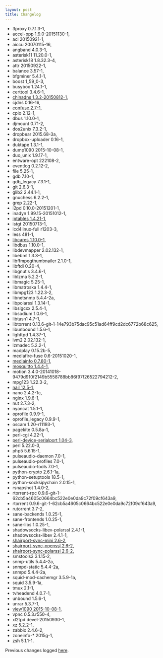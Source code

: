 ```yaml
---
layout: post
title: Changelog
---
```


* 3proxy 0.7.1.3-1,
* accel-ppp 1.9.0-20151130-1,
* acl 20150921-1,
* aiccu 20070115-16,
* angband 4.0.3-1,
* asterisk11 11.20.0-1,
* asterisk18 1.8.32.3-4,
* attr 20150922-1,
* balance 3.57-1,
* bfgminer 5.4.1-1,
* boost 1_59_0-3,
* busybox 1.24.1-1,
* certtool 3.4.6-1,
* [chinadns 1.3.2-20150812-1](https://github.com/shadowsocks/ChinaDNS),
* cjdns 0.16-16,
* [confuse 2.7-1](http://www.nongnu.org/confuse/),
* cpio 2.12-1,
* dbus 1.10.0-1,
* djmount 0.71-2,
* dos2unix 7.3.2-1,
* dropbear 2015.68-3a,
* dropbox-uploader 0.16-1,
* duktape 1.3.1-1,
* dump1090 2015-10-08-1,
* duo_unix 1.9.17-1,
* entware-opt 222108-2,
* eventlog 0.2.12-2,
* file 5.25-1,
* gdb 7.10-1,
* gdb_legacy 7.3.1-1,
* git 2.6.3-1,
* glib2 2.44.1-1,
* gnuchess 6.2.2-1,
* grep 2.22-1,
* i2pd 0.10.0-20151201-1,
* inadyn 1.99.15-20151012-1,
* [iptables 1.4.21-1](),
* istgt 20150713-1,
* lcd4linux-full r1203-3,
* less 481-1,
* [libcares 1.10.0-1](),
* libdbus 1.10.0-1,
* libdevmapper 2.02.132-1,
* libebml 1.3.3-1,
* libffmpegthumbnailer 2.1.0-1,
* libftdi 0.20-4,
* libgnutls 3.4.6-1,
* liblzma 5.2.2-1,
* libmagic 5.25-1,
* libmatroska 1.4.4-1,
* libmpg123 1.22.3-2,
* libnetsnmp 5.4.4-2a,
* libpolarssl 1.3.14-1,
* libsigcxx 2.5.4-1,
* libsodium 1.0.6-1,
* libtasn1 4.7-1,
* libtorrent 0.13.6-git-1-14e793b75dac95c51ad64ff9cd2dc6772b68c625,
* libunbound 1.5.6-1,
* lighttpd 1.4.37-1,
* lvm2 2.02.132-1,
* lzmadec 5.2.2-1,
* madplay 0.15.2b-5,
* mediafire-fuse 0.6-20151020-1,
* [mediainfo 0.7.80-1](https://mediaarea.net/en/MediaInfo),
* [mosquitto 1.4.4-1](http://mosquitto.org/),
* motion 3.4.0-20141018-9479d910f2149b5558788bb86f97f26522794212-2,
* mpg123 1.22.3-2,
* [nail 12.5-1](http://heirloom.sourceforge.net/mailx.html),
* nano 2.4.2-1c,
* nginx 1.9.6-1,
* nut 2.7.3-2,
* nyancat 1.5.1-1,
* oprofile 0.9.9-1,
* oprofile_legacy 0.9.9-1,
* oscam 1.20-r11193-1,
* pagekite 0.5.8a-1,
* perl-cgi 4.22-1,
* [perl-device-serialport 1.04-3](http://search.cpan.org/~cook/Device-SerialPort-1.002/SerialPort.pm),
* perl 5.22.0-3,
* php5 5.6.15-1,
* pulseaudio-daemon 7.0-1,
* pulseaudio-profiles 7.0-1,
* pulseaudio-tools 7.0-1,
* python-crypto 2.6.1-1a,
* python-setuptools 18.5-1,
* python-socksipychain 2.0.15-1,
* rsnapshot 1.4.0-2,
* rtorrent-rpc 0.9.6-git-1-62cb5a4605c0664bc522e0e0da9c72f09cf643a9,
* rtorrent 0.9.6-git-1-62cb5a4605c0664bc522e0e0da9c72f09cf643a9,
* rutorrent 3.7-2,
* sane-backends 1.0.25-1,
* sane-frontends 1.0.25-1,
* sane-libs 1.0.25-1,
* shadowsocks-libev-polarssl 2.4.1-1,
* shadowsocks-libev 2.4.1-1,
* [shairport-sync-mini 2.6-2](https://github.com/mikebrady/shairport-sync),
* [shairport-sync-openssl 2.6-2](https://github.com/mikebrady/shairport-sync),
* [shairport-sync-polarssl 2.6-2](https://github.com/mikebrady/shairport-sync),
* smstools3 3.1.15-2,
* snmp-utils 5.4.4-2a,
* snmpd-static 5.4.4-2a,
* snmpd 5.4.4-2a,
* squid-mod-cachemgr 3.5.9-1a,
* squid 3.5.9-1a,
* tmux 2.1-1,
* tvheadend 4.0.7-1,
* unbound 1.5.6-1,
* unrar 5.3.7-1,
* [view1090 2015-10-08-1](http://www.satsignal.eu/raspberry-pi/dump1090.html),
* vpnc 0.5.3.r550-4,
* xl2tpd devel-20150930-1,
* xz 5.2.2-1,
* zabbix 2.4.6-2,
* zoneinfo-* 2015g-1,
* zsh 5.1.1-1.

Previous changes logged [here](https://github.com/Entware/entware/wiki/Changelog).
